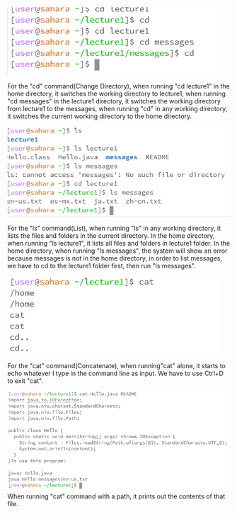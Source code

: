 ![Image](Capture.PNG)

For the "cd" command(Change Directory), when running "cd lecture1" in the home directory, it switches the working directory to lecture1, when running "cd messages" in the lecture1 directory, it switches the working directory from lecture1 to the messages, when running "cd" in any working directory, it switches the current working directory to the home directory.



![Image](Capture2.PNG)

For the "ls" command(List), when running "ls" in any working directory, it lists the files and folders in the current directory. In the home directory, when running "ls lecture1", it lists all files and folders in lecture1 folder. In the home directory, when running "ls messages", the system will show an error because messages is not in the home directory, in order to list messages, we have to cd to the lecture1 folder first, then run "ls messages".        


![Image](Capture3.PNG)

For the "cat" command(Concatenate), when running"cat" alone, it starts to echo whatever I type in the command line as input. We have to use Ctrl+D to exit "cat". 


![Image](Capture5.PNG)
When running "cat" command with a path, it prints out the contents of that file.
